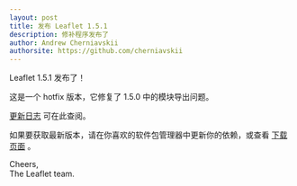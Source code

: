 ```yaml
---
layout: post
title: 发布 Leaflet 1.5.1
description: 修补程序发布了
author: Andrew Cherniavskii
authorsite: https://github.com/cherniavskii
---
```


Leaflet 1.5.1 发布了！

这是一个 hotfix  版本，它修复了 1.5.0 中的模块导出问题。

[更新日志](https://github.com/Leaflet/Leaflet/blob/master/CHANGELOG.md) 可在此查阅。

如果要获取最新版本，请在你喜欢的软件包管理器中更新你的依赖，或查看 [下载页面](https://leafletjs.com/download.html) 。

Cheers,<br>
The Leaflet team.
